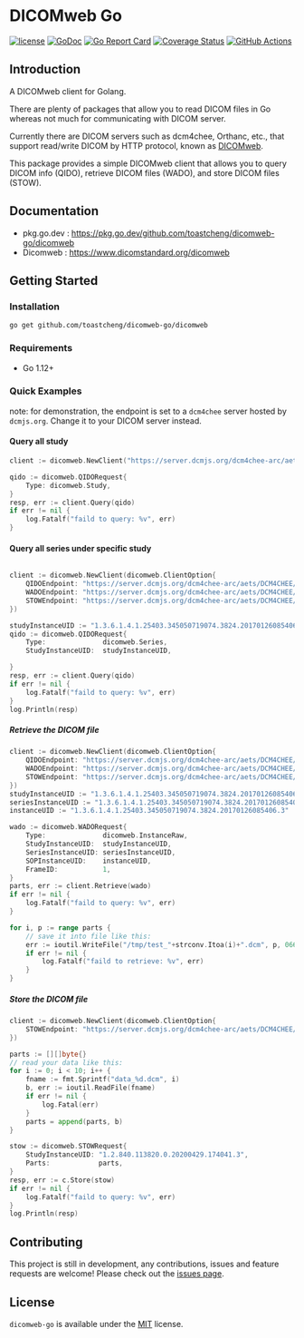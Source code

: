 # DICOMweb Go

[![license](https://img.shields.io/badge/license-MIT-blue)](https://github.com/toastcheng/dicomweb-go/blob/master/LICENSE.md)
[![GoDoc](https://img.shields.io/badge/go-doc-blue)](https://pkg.go.dev/github.com/toastcheng/dicomweb-go/dicomweb)
[![Go Report Card](https://goreportcard.com/badge/github.com/toastcheng/dicomweb-go)](https://goreportcard.com/report/github.com/toastcheng/dicomweb-go)
[![Coverage Status](https://coveralls.io/repos/github/ToastCheng/dicomweb-go/badge.svg)](https://coveralls.io/github/ToastCheng/dicomweb-go)
[![GitHub Actions](https://img.shields.io/endpoint.svg?url=https%3A%2F%2Factions-badge.atrox.dev%2Ftoastcheng%2Fdicomweb-go%2Fbadge&style=flat-square)](https://actions-badge.atrox.dev/toastcheng/dicomweb-go/goto)


## Introduction
A DICOMweb client for Golang.

There are plenty of packages that allow you to read DICOM files in Go whereas not much for communicating with DICOM server. 

Currently there are DICOM servers such as dcm4chee, Orthanc, etc., that support read/write DICOM by HTTP protocol, known as [DICOMweb](https://www.dicomstandard.org/dicomweb).

This package provides a simple DICOMweb client that allows you to query DICOM info (QIDO), retrieve DICOM files (WADO), and store DICOM files (STOW).


## Documentation
* pkg.go.dev : https://pkg.go.dev/github.com/toastcheng/dicomweb-go/dicomweb
* Dicomweb : https://www.dicomstandard.org/dicomweb

## Getting Started
### Installation
```
go get github.com/toastcheng/dicomweb-go/dicomweb
```

### Requirements
* Go 1.12+

### Quick Examples

note: for demonstration, the endpoint is set to a `dcm4chee` server hosted by `dcmjs.org`. Change it to your DICOM server instead.
#### Query all study
```go
client := dicomweb.NewClient("https://server.dcmjs.org/dcm4chee-arc/aets/DCM4CHEE/rs")

qido := dicomweb.QIDORequest{
    Type: dicomweb.Study,
}
resp, err := client.Query(qido)
if err != nil {
    log.Fatalf("faild to query: %v", err)
}
```

#### Query all series under specific study
```go

client := dicomweb.NewClient(dicomweb.ClientOption{
    QIDOEndpoint: "https://server.dcmjs.org/dcm4chee-arc/aets/DCM4CHEE/rs",
    WADOEndpoint: "https://server.dcmjs.org/dcm4chee-arc/aets/DCM4CHEE/rs",
    STOWEndpoint: "https://server.dcmjs.org/dcm4chee-arc/aets/DCM4CHEE/rs",
})

studyInstanceUID := "1.3.6.1.4.1.25403.345050719074.3824.20170126085406.1"
qido := dicomweb.QIDORequest{
    Type:              dicomweb.Series,
    StudyInstanceUID:  studyInstanceUID,

}
resp, err := client.Query(qido)
if err != nil {
    log.Fatalf("faild to query: %v", err)
}
log.Println(resp)
```

##### Retrieve the DICOM file
```go
client := dicomweb.NewClient(dicomweb.ClientOption{
    QIDOEndpoint: "https://server.dcmjs.org/dcm4chee-arc/aets/DCM4CHEE/rs",
    WADOEndpoint: "https://server.dcmjs.org/dcm4chee-arc/aets/DCM4CHEE/rs",
    STOWEndpoint: "https://server.dcmjs.org/dcm4chee-arc/aets/DCM4CHEE/rs",
})
studyInstanceUID := "1.3.6.1.4.1.25403.345050719074.3824.20170126085406.1"
seriesInstanceUID := "1.3.6.1.4.1.25403.345050719074.3824.20170126085406.2"
instanceUID := "1.3.6.1.4.1.25403.345050719074.3824.20170126085406.3"

wado := dicomweb.WADORequest{
    Type:              dicomweb.InstanceRaw,
    StudyInstanceUID:  studyInstanceUID,
    SeriesInstanceUID: seriesInstanceUID,
    SOPInstanceUID:    instanceUID,
    FrameID:           1,
}
parts, err := client.Retrieve(wado)
if err != nil {
    log.Fatalf("faild to query: %v", err)
}

for i, p := range parts {
    // save it into file like this:
    err := ioutil.WriteFile("/tmp/test_"+strconv.Itoa(i)+".dcm", p, 0666)
    if err != nil {
        log.Fatalf("faild to retrieve: %v", err)
    }
}
```

##### Store the DICOM file

```go
client := dicomweb.NewClient(dicomweb.ClientOption{
    STOWEndpoint: "https://server.dcmjs.org/dcm4chee-arc/aets/DCM4CHEE/rs",
})

parts := [][]byte{}
// read your data like this:
for i := 0; i < 10; i++ {
    fname := fmt.Sprintf("data_%d.dcm", i)
    b, err := ioutil.ReadFile(fname)
    if err != nil {
        log.Fatal(err)
    }
    parts = append(parts, b)
}

stow := dicomweb.STOWRequest{
    StudyInstanceUID: "1.2.840.113820.0.20200429.174041.3",
    Parts:            parts,
}
resp, err := c.Store(stow)
if err != nil {
    log.Fatalf("faild to query: %v", err)
}
log.Println(resp)
```

## Contributing

This project is still in development, any contributions, issues and feature requests are welcome!
Please check out the [issues page](https://github.com/toastcheng/dicomweb-go/issues).

## License

`dicomweb-go` is available under the [MIT](https://github.com/toastcheng/dicomweb-go/blob/master/LICENSE.md) license.
